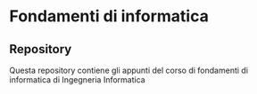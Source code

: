 # Fondamenti di informatica
## Repository
Questa repository contiene gli appunti del corso di fondamenti di informatica di Ingegneria Informatica
